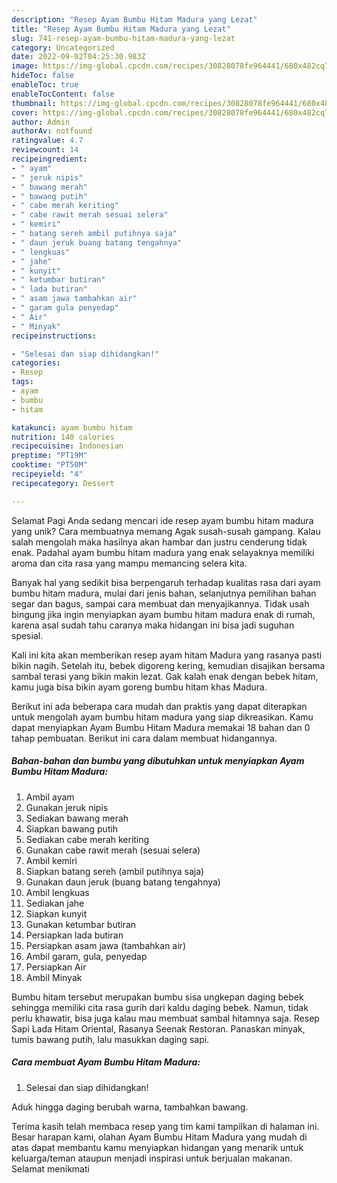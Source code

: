 ```yaml
---
description: "Resep Ayam Bumbu Hitam Madura yang Lezat"
title: "Resep Ayam Bumbu Hitam Madura yang Lezat"
slug: 741-resep-ayam-bumbu-hitam-madura-yang-lezat
category: Uncategorized
date: 2022-09-02T04:25:30.983Z
image: https://img-global.cpcdn.com/recipes/30828078fe964441/680x482cq70/ayam-bumbu-hitam-madura-foto-resep-utama.jpg
hideToc: false
enableToc: true
enableTocContent: false
thumbnail: https://img-global.cpcdn.com/recipes/30828078fe964441/680x482cq70/ayam-bumbu-hitam-madura-foto-resep-utama.jpg
cover: https://img-global.cpcdn.com/recipes/30828078fe964441/680x482cq70/ayam-bumbu-hitam-madura-foto-resep-utama.jpg
author: Admin
authorAv: notfound
ratingvalue: 4.7
reviewcount: 14
recipeingredient:
- " ayam"
- " jeruk nipis"
- " bawang merah"
- " bawang putih"
- " cabe merah keriting"
- " cabe rawit merah sesuai selera"
- " kemiri"
- " batang sereh ambil putihnya saja"
- " daun jeruk buang batang tengahnya"
- " lengkuas"
- " jahe"
- " kunyit"
- " ketumbar butiran"
- " lada butiran"
- " asam jawa tambahkan air"
- " garam gula penyedap"
- " Air"
- " Minyak"
recipeinstructions:

- "Selesai dan siap dihidangkan!"
categories:
- Resep
tags:
- ayam
- bumbu
- hitam

katakunci: ayam bumbu hitam 
nutrition: 140 calories
recipecuisine: Indonesian
preptime: "PT19M"
cooktime: "PT50M"
recipeyield: "4"
recipecategory: Dessert

---
```



Selamat Pagi Anda sedang mencari ide resep ayam bumbu hitam madura yang unik? Cara membuatnya memang Agak susah-susah gampang. Kalau salah mengolah maka hasilnya akan hambar dan justru cenderung tidak enak. Padahal ayam bumbu hitam madura yang enak selayaknya memiliki aroma dan cita rasa yang mampu memancing selera kita.


Banyak hal yang sedikit bisa berpengaruh terhadap kualitas rasa dari ayam bumbu hitam madura, mulai dari jenis bahan, selanjutnya pemilihan bahan segar dan bagus, sampai cara membuat dan menyajikannya. Tidak usah bingung jika ingin menyiapkan ayam bumbu hitam madura enak di rumah, karena asal sudah tahu caranya maka hidangan ini bisa jadi suguhan spesial.

Kali ini kita akan memberikan resep ayam hitam Madura yang rasanya pasti bikin nagih. Setelah itu, bebek digoreng kering, kemudian disajikan bersama sambal terasi yang bikin makin lezat. Gak kalah enak dengan bebek hitam, kamu juga bisa bikin ayam goreng bumbu hitam khas Madura.


Berikut ini ada beberapa cara mudah dan praktis yang dapat diterapkan untuk mengolah ayam bumbu hitam madura yang siap dikreasikan. Kamu dapat menyiapkan Ayam Bumbu Hitam Madura memakai 18 bahan dan 0 tahap pembuatan. Berikut ini cara dalam membuat hidangannya.

<!--inarticleads1-->

##### Bahan-bahan dan bumbu yang dibutuhkan untuk menyiapkan Ayam Bumbu Hitam Madura:

1. Ambil  ayam
1. Gunakan  jeruk nipis
1. Sediakan  bawang merah
1. Siapkan  bawang putih
1. Sediakan  cabe merah keriting
1. Gunakan  cabe rawit merah (sesuai selera)
1. Ambil  kemiri
1. Siapkan  batang sereh (ambil putihnya saja)
1. Gunakan  daun jeruk (buang batang tengahnya)
1. Ambil  lengkuas
1. Sediakan  jahe
1. Siapkan  kunyit
1. Gunakan  ketumbar butiran
1. Persiapkan  lada butiran
1. Persiapkan  asam jawa (tambahkan air)
1. Ambil  garam, gula, penyedap
1. Persiapkan  Air
1. Ambil  Minyak


Bumbu hitam tersebut merupakan bumbu sisa ungkepan daging bebek sehingga memiliki cita rasa gurih dari kaldu daging bebek. Namun, tidak perlu khawatir, bisa juga kalau mau membuat sambal hitamnya saja. Resep Sapi Lada Hitam Oriental, Rasanya Seenak Restoran. Panaskan minyak, tumis bawang putih, lalu masukkan daging sapi. 

<!--inarticleads2-->

##### Cara membuat Ayam Bumbu Hitam Madura:


1. Selesai dan siap dihidangkan!

Aduk hingga daging berubah warna, tambahkan bawang. 

Terima kasih telah membaca resep yang tim kami tampilkan di halaman ini. Besar harapan kami, olahan Ayam Bumbu Hitam Madura yang mudah di atas dapat membantu kamu menyiapkan hidangan yang menarik untuk keluarga/teman ataupun menjadi inspirasi untuk berjualan makanan. Selamat menikmati
